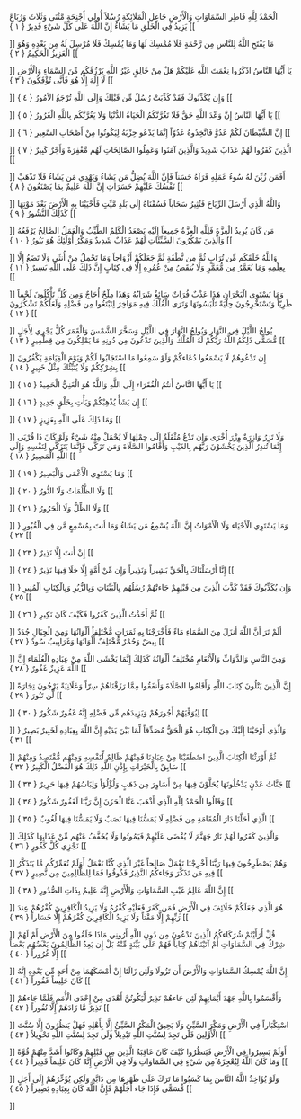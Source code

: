 الْحَمْدُ لِلَّهِ فَاطِرِ السَّمَاوَاتِ وَالْأَرْضِ جَاعِلِ الْمَلَائِكَةِ رُسُلاً أُولِي أَجْنِحَةٍ مَّثْنَى وَثُلَاثَ وَرُبَاعَ يَزِيدُ فِي الْخَلْقِ مَا يَشَاءُ إِنَّ اللَّهَ عَلَى كُلِّ شَيْءٍ قَدِيرٌ { ۱ }
[[


]] 
مَا يَفْتَحِ اللَّهُ لِلنَّاسِ مِن رَّحْمَةٍ فَلَا مُمْسِكَ لَهَا وَمَا يُمْسِكْ فَلَا مُرْسِلَ لَهُ مِن بَعْدِهِ وَهُوَ الْعَزِيزُ الْحَكِيمُ { ۲ }
[[


]] 
يَا أَيُّهَا النَّاسُ اذْكُرُوا نِعْمَتَ اللَّهِ عَلَيْكُمْ هَلْ مِنْ خَالِقٍ غَيْرُ اللَّهِ يَرْزُقُكُم مِّنَ السَّمَاءِ وَالْأَرْضِ لَا إِلَهَ إِلَّا هُوَ فَأَنَّى تُؤْفَكُونَ { ۳ }
[[


]] 
وَإِن يُكَذِّبُوكَ فَقَدْ كُذِّبَتْ رُسُلٌ مِّن قَبْلِكَ وَإِلَى اللَّهِ تُرْجَعُ الأمُورُ { ٤ }
[[


]] 
يَا أَيُّهَا النَّاسُ إِنَّ وَعْدَ اللَّهِ حَقٌّ فَلَا تَغُرَّنَّكُمُ الْحَيَاةُ الدُّنْيَا وَلَا يَغُرَّنَّكُم بِاللَّهِ الْغَرُورُ { ٥ }
[[


]] 
إِنَّ الشَّيْطَانَ لَكُمْ عَدُوٌّ فَاتَّخِذُوهُ عَدُوّاً إِنَّمَا يَدْعُو حِزْبَهُ لِيَكُونُوا مِنْ أَصْحَابِ السَّعِيرِ { ٦ }
[[


]] 
الَّذِينَ كَفَرُوا لَهُمْ عَذَابٌ شَدِيدٌ وَالَّذِينَ آمَنُوا وَعَمِلُوا الصَّالِحَاتِ لَهُم مَّغْفِرَةٌ وَأَجْرٌ كَبِيرٌ { ٧ }
[[


]] 
أَفَمَن زُيِّنَ لَهُ سُوءُ عَمَلِهِ فَرَآهُ حَسَناً فَإِنَّ اللَّهَ يُضِلُّ مَن يَشَاءُ وَيَهْدِي مَن يَشَاءُ فَلَا تَذْهَبْ نَفْسُكَ عَلَيْهِمْ حَسَرَاتٍ إِنَّ اللَّهَ عَلِيمٌ بِمَا يَصْنَعُونَ { ۸ }
[[


]] 
وَاللَّهُ الَّذِي أَرْسَلَ الرِّيَاحَ فَتُثِيرُ سَحَاباً فَسُقْنَاهُ إِلَى بَلَدٍ مَّيِّتٍ فَأَحْيَيْنَا بِهِ الْأَرْضَ بَعْدَ مَوْتِهَا كَذَلِكَ النُّشُورُ { ۹ }
[[


]] 
مَن كَانَ يُرِيدُ الْعِزَّةَ فَلِلَّهِ الْعِزَّةُ جَمِيعاً إِلَيْهِ يَصْعَدُ الْكَلِمُ الطَّيِّبُ وَالْعَمَلُ الصَّالِحُ يَرْفَعُهُ وَالَّذِينَ يَمْكُرُونَ السَّيِّئَاتِ لَهُمْ عَذَابٌ شَدِيدٌ وَمَكْرُ أُوْلَئِكَ هُوَ يَبُورُ { ۱۰ }
[[


]] 
وَاللَّهُ خَلَقَكُم مِّن تُرَابٍ ثُمَّ مِن نُّطْفَةٍ ثُمَّ جَعَلَكُمْ أَزْوَاجاً وَمَا تَحْمِلُ مِنْ أُنثَى وَلَا تَضَعُ إِلَّا بِعِلْمِهِ وَمَا يُعَمَّرُ مِن مُّعَمَّرٍ وَلَا يُنقَصُ مِنْ عُمُرِهِ إِلَّا فِي كِتَابٍ إِنَّ ذَلِكَ عَلَى اللَّهِ يَسِيرٌ { ۱۱ }
[[


]] 
وَمَا يَسْتَوِي الْبَحْرَانِ هَذَا عَذْبٌ فُرَاتٌ سَائِغٌ شَرَابُهُ وَهَذَا مِلْحٌ أُجَاجٌ وَمِن كُلٍّ تَأْكُلُونَ لَحْماً طَرِيّاً وَتَسْتَخْرِجُونَ حِلْيَةً تَلْبَسُونَهَا وَتَرَى الْفُلْكَ فِيهِ مَوَاخِرَ لِتَبْتَغُوا مِن فَضْلِهِ وَلَعَلَّكُمْ تَشْكُرُونَ { ۱۲ }
[[


]] 
يُولِجُ اللَّيْلَ فِي النَّهَارِ وَيُولِجُ النَّهَارَ فِي اللَّيْلِ وَسَخَّرَ الشَّمْسَ وَالْقَمَرَ كُلٌّ يَجْرِي لِأَجَلٍ مُّسَمًّى ذَلِكُمُ اللَّهُ رَبُّكُمْ لَهُ الْمُلْكُ وَالَّذِينَ تَدْعُونَ مِن دُونِهِ مَا يَمْلِكُونَ مِن قِطْمِيرٍ { ۱۳ }
[[


]] 
إِن تَدْعُوهُمْ لَا يَسْمَعُوا دُعَاءكُمْ وَلَوْ سَمِعُوا مَا اسْتَجَابُوا لَكُمْ وَيَوْمَ الْقِيَامَةِ يَكْفُرُونَ بِشِرْكِكُمْ وَلَا يُنَبِّئُكَ مِثْلُ خَبِيرٍ { ۱٤ }
[[


]] 
يَا أَيُّهَا النَّاسُ أَنتُمُ الْفُقَرَاء إِلَى اللَّهِ وَاللَّهُ هُوَ الْغَنِيُّ الْحَمِيدُ { ۱٥ }
[[


]] 
إِن يَشَأْ يُذْهِبْكُمْ وَيَأْتِ بِخَلْقٍ جَدِيدٍ { ۱٦ }
[[


]] 
وَمَا ذَلِكَ عَلَى اللَّهِ بِعَزِيزٍ { ۱٧ }
[[


]] 
وَلَا تَزِرُ وَازِرَةٌ وِزْرَ أُخْرَى وَإِن تَدْعُ مُثْقَلَةٌ إِلَى حِمْلِهَا لَا يُحْمَلْ مِنْهُ شَيْءٌ وَلَوْ كَانَ ذَا قُرْبَى إِنَّمَا تُنذِرُ الَّذِينَ يَخْشَوْنَ رَبَّهُم بِالغَيْبِ وَأَقَامُوا الصَّلَاةَ وَمَن تَزَكَّى فَإِنَّمَا يَتَزَكَّى لِنَفْسِهِ وَإِلَى اللَّهِ الْمَصِيرُ { ۱۸ }
[[


]] 
وَمَا يَسْتَوِي الْأَعْمَى وَالْبَصِيرُ { ۱۹ }
[[


]] 
وَلَا الظُّلُمَاتُ وَلَا النُّورُ { ۲۰ }
[[


]] 
وَلَا الظِّلُّ وَلَا الْحَرُورُ { ۲۱ }
[[


]] 
وَمَا يَسْتَوِي الْأَحْيَاء وَلَا الْأَمْوَاتُ إِنَّ اللَّهَ يُسْمِعُ مَن يَشَاءُ وَمَا أَنتَ بِمُسْمِعٍ مَّن فِي الْقُبُورِ { ۲۲ }
[[


]] 
إِنْ أَنتَ إِلَّا نَذِيرٌ { ۲۳ }
[[


]] 
إِنَّا أَرْسَلْنَاكَ بِالْحَقِّ بَشِيراً وَنَذِيراً وَإِن مِّنْ أُمَّةٍ إِلَّا خلَا فِيهَا نَذِيرٌ { ۲٤ }
[[


]] 
وَإِن يُكَذِّبُوكَ فَقَدْ كَذَّبَ الَّذِينَ مِن قَبْلِهِمْ جَاءتْهُمْ رُسُلُهُم بِالْبَيِّنَاتِ وَبِالزُّبُرِ وَبِالْكِتَابِ الْمُنِيرِ { ۲٥ }
[[


]] 
ثُمَّ أَخَذْتُ الَّذِينَ كَفَرُوا فَكَيْفَ كَانَ نَكِيرِ { ۲٦ }
[[


]] 
أَلَمْ تَرَ أَنَّ اللَّهَ أَنزَلَ مِنَ السَّمَاءِ مَاءً فَأَخْرَجْنَا بِهِ ثَمَرَاتٍ مُّخْتَلِفاً أَلْوَانُهَا وَمِنَ الْجِبَالِ جُدَدٌ بِيضٌ وَحُمْرٌ مُّخْتَلِفٌ أَلْوَانُهَا وَغَرَابِيبُ سُودٌ { ۲٧ }
[[


]] 
وَمِنَ النَّاسِ وَالدَّوَابِّ وَالْأَنْعَامِ مُخْتَلِفٌ أَلْوَانُهُ كَذَلِكَ إِنَّمَا يَخْشَى اللَّهَ مِنْ عِبَادِهِ الْعُلَمَاء إِنَّ اللَّهَ عَزِيزٌ غَفُورٌ { ۲۸ }
[[


]] 
إِنَّ الَّذِينَ يَتْلُونَ كِتَابَ اللَّهِ وَأَقَامُوا الصَّلَاةَ وَأَنفَقُوا مِمَّا رَزَقْنَاهُمْ سِرّاً وَعَلَانِيَةً يَرْجُونَ تِجَارَةً لَّن تَبُورَ { ۲۹ }
[[


]] 
لِيُوَفِّيَهُمْ أُجُورَهُمْ وَيَزِيدَهُم مِّن فَضْلِهِ إِنَّهُ غَفُورٌ شَكُورٌ { ۳۰ }
[[


]] 
وَالَّذِي أَوْحَيْنَا إِلَيْكَ مِنَ الْكِتَابِ هُوَ الْحَقُّ مُصَدِّقاً لِّمَا بَيْنَ يَدَيْهِ إِنَّ اللَّهَ بِعِبَادِهِ لَخَبِيرٌ بَصِيرٌ { ۳۱ }
[[


]] 
ثُمَّ أَوْرَثْنَا الْكِتَابَ الَّذِينَ اصْطَفَيْنَا مِنْ عِبَادِنَا فَمِنْهُمْ ظَالِمٌ لِّنَفْسِهِ وَمِنْهُم مُّقْتَصِدٌ وَمِنْهُمْ سَابِقٌ بِالْخَيْرَاتِ بِإِذْنِ اللَّهِ ذَلِكَ هُوَ الْفَضْلُ الْكَبِيرُ { ۳۲ }
[[


]] 
جَنَّاتُ عَدْنٍ يَدْخُلُونَهَا يُحَلَّوْنَ فِيهَا مِنْ أَسَاوِرَ مِن ذَهَبٍ وَلُؤْلُؤاً وَلِبَاسُهُمْ فِيهَا حَرِيرٌ { ۳۳ }
[[


]] 
وَقَالُوا الْحَمْدُ لِلَّهِ الَّذِي أَذْهَبَ عَنَّا الْحَزَنَ إِنَّ رَبَّنَا لَغَفُورٌ شَكُورٌ { ۳٤ }
[[


]] 
الَّذِي أَحَلَّنَا دَارَ الْمُقَامَةِ مِن فَضْلِهِ لَا يَمَسُّنَا فِيهَا نَصَبٌ وَلَا يَمَسُّنَا فِيهَا لُغُوبٌ { ۳٥ }
[[


]] 
وَالَّذِينَ كَفَرُوا لَهُمْ نَارُ جَهَنَّمَ لَا يُقْضَى عَلَيْهِمْ فَيَمُوتُوا وَلَا يُخَفَّفُ عَنْهُم مِّنْ عَذَابِهَا كَذَلِكَ نَجْزِي كُلَّ كَفُورٍ { ۳٦ }
[[


]] 
وَهُمْ يَصْطَرِخُونَ فِيهَا رَبَّنَا أَخْرِجْنَا نَعْمَلْ صَالِحاً غَيْرَ الَّذِي كُنَّا نَعْمَلُ أَوَلَمْ نُعَمِّرْكُم مَّا يَتَذَكَّرُ فِيهِ مَن تَذَكَّرَ وَجَاءكُمُ النَّذِيرُ فَذُوقُوا فَمَا لِلظَّالِمِينَ مِن نَّصِيرٍ { ۳٧ }
[[


]] 
إِنَّ اللَّهَ عَالِمُ غَيْبِ السَّمَاوَاتِ وَالْأَرْضِ إِنَّهُ عَلِيمٌ بِذَاتِ الصُّدُورِ { ۳۸ }
[[


]] 
هُوَ الَّذِي جَعَلَكُمْ خَلَائِفَ فِي الْأَرْضِ فَمَن كَفَرَ فَعَلَيْهِ كُفْرُهُ وَلَا يَزِيدُ الْكَافِرِينَ كُفْرُهُمْ عِندَ رَبِّهِمْ إِلَّا مَقْتاً وَلَا يَزِيدُ الْكَافِرِينَ كُفْرُهُمْ إِلَّا خَسَاراً { ۳۹ }
[[


]] 
قُلْ أَرَأَيْتُمْ شُرَكَاءكُمُ الَّذِينَ تَدْعُونَ مِن دُونِ اللَّهِ أَرُونِي مَاذَا خَلَقُوا مِنَ الْأَرْضِ أَمْ لَهُمْ شِرْكٌ فِي السَّمَاوَاتِ أَمْ آتَيْنَاهُمْ كِتَاباً فَهُمْ عَلَى بَيِّنَةٍ مِّنْهُ بَلْ إِن يَعِدُ الظَّالِمُونَ بَعْضُهُم بَعْضاً إِلَّا غُرُوراً { ٤۰ }
[[


]] 
إِنَّ اللَّهَ يُمْسِكُ السَّمَاوَاتِ وَالْأَرْضَ أَن تَزُولَا وَلَئِن زَالَتَا إِنْ أَمْسَكَهُمَا مِنْ أَحَدٍ مِّن بَعْدِهِ إِنَّهُ كَانَ حَلِيماً غَفُوراً { ٤۱ }
[[


]] 
وَأَقْسَمُوا بِاللَّهِ جَهْدَ أَيْمَانِهِمْ لَئِن جَاءهُمْ نَذِيرٌ لَّيَكُونُنَّ أَهْدَى مِنْ إِحْدَى الْأُمَمِ فَلَمَّا جَاءهُمْ نَذِيرٌ مَّا زَادَهُمْ إِلَّا نُفُوراً { ٤۲ }
[[


]] 
اسْتِكْبَاراً فِي الْأَرْضِ وَمَكْرَ السَّيِّئِ وَلَا يَحِيقُ الْمَكْرُ السَّيِّئُ إِلَّا بِأَهْلِهِ فَهَلْ يَنظُرُونَ إِلَّا سُنَّتَ الْأَوَّلِينَ فَلَن تَجِدَ لِسُنَّتِ اللَّهِ تَبْدِيلاً وَلَن تَجِدَ لِسُنَّتِ اللَّهِ تَحْوِيلاً { ٤۳ }
[[


]] 
أَوَلَمْ يَسِيرُوا فِي الْأَرْضِ فَيَنظُرُوا كَيْفَ كَانَ عَاقِبَةُ الَّذِينَ مِن قَبْلِهِمْ وَكَانُوا أَشَدَّ مِنْهُمْ قُوَّةً وَمَا كَانَ اللَّهُ لِيُعْجِزَهُ مِن شَيْءٍ فِي السَّمَاوَاتِ وَلَا فِي الْأَرْضِ إِنَّهُ كَانَ عَلِيماً قَدِيراً { ٤٤ }
[[


]] 
وَلَوْ يُؤَاخِذُ اللَّهُ النَّاسَ بِمَا كَسَبُوا مَا تَرَكَ عَلَى ظَهْرِهَا مِن دَابَّةٍ وَلَكِن يُؤَخِّرُهُمْ إِلَى أَجَلٍ مُّسَمًّى فَإِذَا جَاء أَجَلُهُمْ فَإِنَّ اللَّهَ كَانَ بِعِبَادِهِ بَصِيراً { ٤٥ }
[[


]]